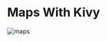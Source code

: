 # Maps With Kivy
![maps](https://user-images.githubusercontent.com/52072811/219597467-5300bdbf-8c9c-4f0c-803f-e28ddc76c73f.png)
